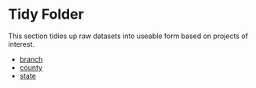 # Tidy Folder

This section tidies up raw datasets into useable form based on projects of interest.

- [branch](branch/)
- [county](county/)
- [state](state/)
